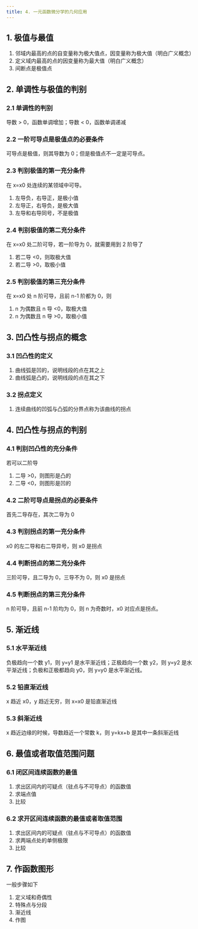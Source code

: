 ```yaml
---
title: 4. 一元函数微分学的几何应用
---
```


## 1. 极值与最值

1. 邻域内最高的点的自变量称为极大值点，因变量称为极大值（明白广义概念）
2. 定义域内最高的点的因变量称为最大值（明白广义概念）
3. 间断点是极值点

## 2. 单调性与极值的判别

### 2.1 单调性的判别

导数 > 0，函数单调增加；导数 < 0，函数单调递减

### 2.2 一阶可导点是极值点的必要条件

可导点是极值，则其导数为 0；但是极值点不一定是可导点。

### 2.3 判别极值的第一充分条件

在 x=x0 处连续的某领域中可导。

1. 左导负，右导正，是极小值
2. 左导正，右导负，是极大值
3. 左导和右导同号，不是极值

### 2.4 判别极值的第二充分条件

在 x=x0 处二阶可导，若一阶导为 0，就需要用到 2 阶导了

1. 若二导 <0，则取极大值
2. 若二导 >0，取极小值

### 2.5 判别极值的第三充分条件

在 x=x0 处 n 阶可导，且前 n-1 阶都为 0，则

1. n 为偶数且 n 导 <0，取极大值
2. n 为偶数且 n 导 >0，取极小值

## 3. 凹凸性与拐点的概念

### 3.1 凹凸性的定义

1. 曲线弧是凹的，说明线段的点在其之上
2. 曲线弧是凸的，说明线段的点在其之下

### 3.2 拐点定义

1. 连续曲线的凹弧与凸弧的分界点称为该曲线的拐点

## 4. 凹凸性与拐点的判别

### 4.1 判别凹凸性的充分条件

若可以二阶导

1. 二导 >0，则图形是凸的
2. 二导 <0，则图形是凹的

### 4.2 二阶可导点是拐点的必要条件

首先二导存在，其次二导为 0

### 4.3 判别拐点的第一充分条件

x0 的左二导和右二导异号，则 x0 是拐点

### 4.4 判断拐点的第二充分条件

三阶可导，且二导为 0，三导不为 0，则 x0 是拐点

### 4.5 判断拐点的第三充分条件

n 阶可导，且前 n-1 阶均为 0，则 n 为奇数时，x0 对应点是拐点。

## 5. 渐近线

### 5.1 水平渐近线

负极趋向一个数 y1，则 y=y1 是水平渐近线；正极趋向一个数 y2，则 y=y2 是水平渐近线；负极和正极都趋向 y0，则 y=y0 是水平渐近线。

### 5.2 铅直渐近线

x 趋近 x0，y 趋近无穷，则 x=x0 是铅直渐近线

### 5.3 斜渐近线

x 趋近边缘的时候，导数趋近一个常数 k，则 y=kx+b 是其中一条斜渐近线 

## 6. 最值或者取值范围问题

### 6.1 闭区间连续函数的最值

1. 求出区间内的可疑点（驻点与不可导点）的函数值
2. 求端点值
3. 比较

### 6.2 求开区间连续函数的最值或者取值范围

1. 求出区间内的可疑点（驻点与不可导点）的函数值
2. 求两端点处的单侧极限
3. 比较

## 7. 作函数图形

一般步骤如下

1. 定义域和奇偶性
2. 特殊点与分段
3. 渐近线
4. 作图